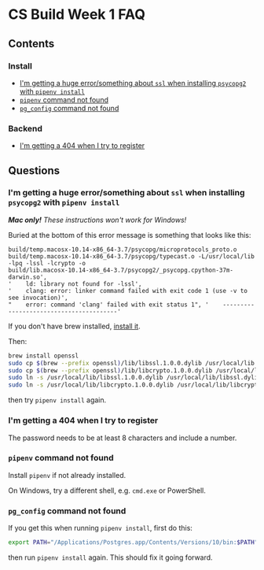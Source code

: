 # CS Build Week 1 FAQ

## Contents

### Install

* [I'm getting a huge error/something about `ssl` when installing `psycopg2` with `pipenv install`](#q100)
* [`pipenv` command not found](#q300)
* [`pg_config` command not found](#q400)

### Backend

* [I'm getting a 404 when I try to register](#q200)

<!--

-->

## Questions

<a name="q100"></a>
### I'm getting a huge error/something about `ssl` when installing `psycopg2` with `pipenv install`

_**Mac only!** These instructions won't work for Windows!_

Buried at the bottom of this error message is something that looks like this:

```
build/temp.macosx-10.14-x86_64-3.7/psycopg/microprotocols_proto.o
build/temp.macosx-10.14-x86_64-3.7/psycopg/typecast.o -L/usr/local/lib -lpq -lssl -lcrypto -o
build/lib.macosx-10.14-x86_64-3.7/psycopg2/_psycopg.cpython-37m-darwin.so',
'    ld: library not found for -lssl',
'    clang: error: linker command failed with exit code 1 (use -v to see invocation)',
"    error: command 'clang' failed with exit status 1", '    ----------------------------------------'
```

If you don't have brew installed, [install it](https://brew.sh/).

Then:

```sh
brew install openssl
sudo cp $(brew --prefix openssl)/lib/libssl.1.0.0.dylib /usr/local/lib
sudo cp $(brew --prefix openssl)/lib/libcrypto.1.0.0.dylib /usr/local/lib
sudo ln -s /usr/local/lib/libssl.1.0.0.dylib /usr/local/lib/libssl.dylib
sudo ln -s /usr/local/lib/libcrypto.1.0.0.dylib /usr/local/lib/libcrypto.dylib
```

then try `pipenv install` again.

<a name="q200"></a>
### I'm getting a 404 when I try to register

The password needs to be at least 8 characters and include a number.

<a name="q300"></a>
### `pipenv` command not found

Install `pipenv` if not already installed.

On Windows, try a different shell, e.g. `cmd.exe` or PowerShell.

<a name="q400"></a>
### `pg_config` command not found

If you get this when running `pipenv install`, first do this:

```sh
export PATH="/Applications/Postgres.app/Contents/Versions/10/bin:$PATH"
```

then run `pipenv install` again. This should fix it going forward.